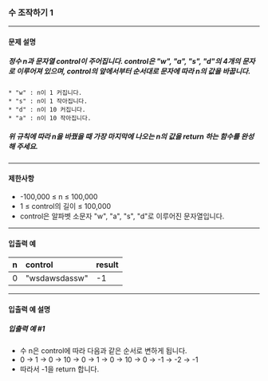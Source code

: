 ### 수 조작하기 1

***

#### 문제 설명
##### 정수 n과 문자열 control이 주어집니다. control은 "w", "a", "s", "d"의 4개의 문자로 이루어져 있으며, control의 앞에서부터 순서대로 문자에 따라 n의 값을 바꿉니다.

    * "w" : n이 1 커집니다.
    * "s" : n이 1 작아집니다.
    * "d" : n이 10 커집니다.
    * "a" : n이 10 작아집니다.
##### 위 규칙에 따라 n을 바꿨을 때 가장 마지막에 나오는 n의 값을 return 하는 함수를 완성해 주세요.

***

#### 제한사항
* -100,000 ≤ n ≤ 100,000
* 1 ≤ control의 길이 ≤ 100,000
* control은 알파벳 소문자 "w", "a", "s", "d"로 이루어진 문자열입니다.

***

#### 입출력 예
n	|control	    |result|
|:--|:--            |:--
0	|"wsdawsdassw"	|-1    |

***

#### 입출력 예 설명
##### 입출력 예 #1
* 수 n은 control에 따라 다음과 같은 순서로 변하게 됩니다.
* 0 → 1 → 0 → 10 → 0 → 1 → 0 → 10 → 0 → -1 → -2 → -1
* 따라서 -1을 return 합니다.